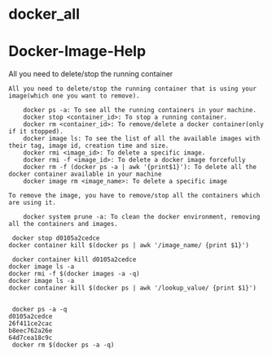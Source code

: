 # docker_all
# Docker-Image-Help
All you need to delete/stop the running container

~~~~~~~~~~~~~~~~~~~~~~~~~~~~~~~~~~~~~~~~~~~~~~~~~~~~~~~~~~~~~~~~~~~~~~~~~~~~~~~~~~~~~~~~~~~~~~~~~~~~~~~~~~~~
All you need to delete/stop the running container that is using your image(which one you want to remove).

    docker ps -a: To see all the running containers in your machine.
    docker stop <container_id>: To stop a running container.
    docker rm <container_id>: To remove/delete a docker container(only if it stopped).
    docker image ls: To see the list of all the available images with their tag, image id, creation time and size.
    docker rmi <image_id>: To delete a specific image.
    docker rmi -f <image_id>: To delete a docker image forcefully
    docker rm -f (docker ps -a | awk '{print$1}'): To delete all the docker container available in your machine
    docker image rm <image_name>: To delete a specific image

To remove the image, you have to remove/stop all the containers which are using it.

    docker system prune -a: To clean the docker environment, removing all the containers and images.
~~~~~~~~~~~~~~~~~~~~~~~~~~~~~~~~~~~~~~~~~~~~~~~~~~~~~~~~~~~~~~~~~~~~~~~~~~~~~~~~~~~~~~~~~~~~~~~~~~~~~~~~~~~~

~~~~~~~~~~~~~~~~~~~~~~~~~~~~~~~~~~~~~~~~~~~~~~~~~~~~~~~~~~~~~~~~~~~~~~~~~~~~~~~~~~~~~~~~~~~~~~~~~~~~~~~~~~~~
 docker stop d0105a2cedce
docker container kill $(docker ps | awk '/image_name/ {print $1}')

 docker container kill d0105a2cedce
docker image ls -a
docker rmi -f $(docker images -a -q)
docker image ls -a
docker container kill $(docker ps | awk '/lookup_value/ {print $1}')
~~~~~~~~~~~~~~~~~~~~~~~~~~~~~~~~~~~~~~~~~~~~~~~~~~~~~~~~~~~~~~~~~~~~~~~~~~~~~~~~~~~~~~~~~~~~~~~~~~~~~~~~~~~~


~~~~~~~~~~~~~~~~~~~~~~~~~~~~~~~~~~~~~~~~~~~~~~~~~~~~~~~~~~~~~~~~~~~~~~~~~~~~~~~~~~~~~~~~~~~~~~~~~~~~~~~~~~~~

 docker ps -a -q
d0105a2cedce
26f411ce2cac
b8eec762a26e
64d7cea18c9c
 docker rm $(docker ps -a -q)
~~~~~~~~~~~~~~~~~~~~~~~~~~~~~~~~~~~~~~~~~~~~~~~~~~~~~~~~~~~~~~~~~~~~~~~~~~~~~~~~~~~~~~~~~~~~~~~~~~~~~~~~~~~~





















